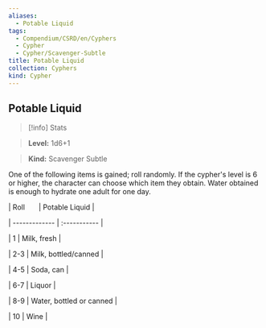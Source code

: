 ```yaml
---
aliases:
  - Potable Liquid
tags:
  - Compendium/CSRD/en/Cyphers
  - Cypher
  - Cypher/Scavenger-Subtle
title: Potable Liquid
collection: Cyphers
kind: Cypher
---
```

## Potable Liquid    
>[!info] Stats    
> **Level:** 1d6+1    
> **Kind:** Scavenger Subtle  
    
One of the following items is gained; roll randomly. If the cypher's level is 6 or higher, the character can choose which item they obtain. Water obtained is enough to hydrate one adult for one day.    
  
|  Roll &nbsp; &nbsp; &nbsp; | Potable Liquid  |    
| ------------- | :----------- |    
| 1 | Milk, fresh |    
| 2-3 | Milk, bottled/canned |    
| 4-5 | Soda, can |    
| 6-7 | Liquor |    
| 8-9 | Water, bottled or canned |    
| 10 | Wine |